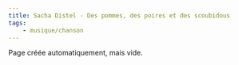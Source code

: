 ```yaml
---
title: Sacha Distel - Des pommes, des poires et des scoubidous
tags:
    - musique/chanson
---
```


Page créée automatiquement, mais vide.
